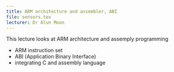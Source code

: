 ```yaml
---
title: ARM architecture and assembler, ABI
file: sensors.tex
lecturer: Dr Alun Moon
---
```

This lecture looks at ARM architecture and assemply programming

* ARM instruction set
* ABI (Application Binary Interface)
* integrating C and assembly language
